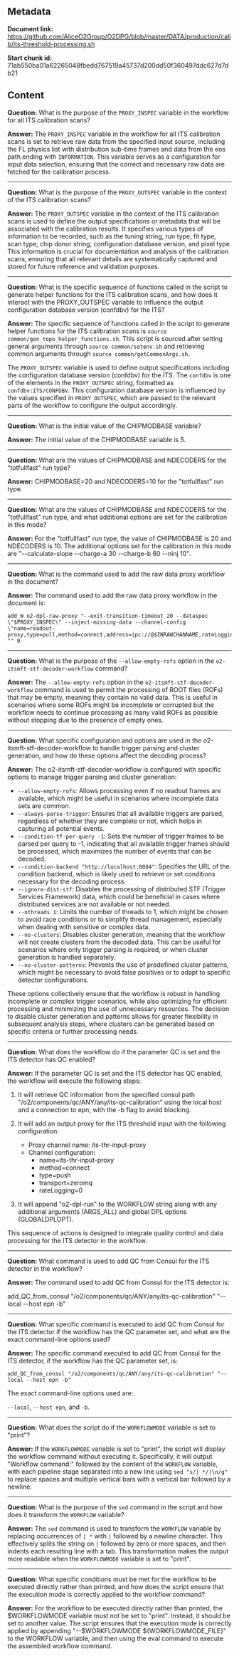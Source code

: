 ## Metadata

**Document link:** https://github.com/AliceO2Group/O2DPG/blob/master/DATA/production/calib/its-threshold-processing.sh

**Start chunk id:** 71ab550ba01a62265048fbedd767519a45737d200dd50f360497ddc627d7db21

## Content

**Question:** What is the purpose of the `PROXY_INSPEC` variable in the workflow for all ITS calibration scans?

**Answer:** The `PROXY_INSPEC` variable in the workflow for all ITS calibration scans is set to retrieve raw data from the specified input source, including the FL physics list with distribution sub-time frames and data from the eos path ending with `INFORMATION`. This variable serves as a configuration for input data selection, ensuring that the correct and necessary raw data are fetched for the calibration process.

---

**Question:** What is the purpose of the `PROXY_OUTSPEC` variable in the context of the ITS calibration scans?

**Answer:** The `PROXY_OUTSPEC` variable in the context of the ITS calibration scans is used to define the output specifications or metadata that will be associated with the calibration results. It specifies various types of information to be recorded, such as the tuning string, run type, fit type, scan type, chip donor string, configuration database version, and pixel type. This information is crucial for documentation and analysis of the calibration scans, ensuring that all relevant details are systematically captured and stored for future reference and validation purposes.

---

**Question:** What is the specific sequence of functions called in the script to generate helper functions for the ITS calibration scans, and how does it interact with the PROXY_OUTSPEC variable to influence the output configuration database version (confdbv) for the ITS?

**Answer:** The specific sequence of functions called in the script to generate helper functions for the ITS calibration scans is `source common/gen_topo_helper_functions.sh`. This script is sourced after setting general arguments through `source common/setenv.sh` and retrieving common arguments through `source common/getCommonArgs.sh`.

The `PROXY_OUTSPEC` variable is used to define output specifications including the configuration database version (confdbv) for the ITS. The `confdbv` is one of the elements in the `PROXY_OUTSPEC` string, formatted as `confdbv:ITS/CONFDBV`. This configuration database version is influenced by the values specified in `PROXY_OUTSPEC`, which are passed to the relevant parts of the workflow to configure the output accordingly.

---

**Question:** What is the initial value of the CHIPMODBASE variable?

**Answer:** The initial value of the CHIPMODBASE variable is 5.

---

**Question:** What are the values of CHIPMODBASE and NDECODERS for the "totfullfast" run type?

**Answer:** CHIPMODBASE=20 and NDECODERS=10 for the "totfullfast" run type.

---

**Question:** What are the values of CHIPMODBASE and NDECODERS for the "totfullfast" run type, and what additional options are set for the calibration in this mode?

**Answer:** For the "totfullfast" run type, the value of CHIPMODBASE is 20 and NDECODERS is 10. The additional options set for the calibration in this mode are "--calculate-slope --charge-a 30 --charge-b 60 --ninj 10".

---

**Question:** What is the command used to add the raw data proxy workflow in the document?

**Answer:** The command used to add the raw data proxy workflow in the document is:

```
add_W o2-dpl-raw-proxy "--exit-transition-timeout 20 --dataspec \"$PROXY_INSPEC\" --inject-missing-data --channel-config \"name=readout-proxy,type=pull,method=connect,address=ipc://@$INRAWCHANNAME,rateLogging=0,transport=shmem\"" "" 0
```

---

**Question:** What is the purpose of the `--allow-empty-rofs` option in the `o2-itsmft-stf-decoder-workflow` command?

**Answer:** The `--allow-empty-rofs` option in the `o2-itsmft-stf-decoder-workflow` command is used to permit the processing of ROOT files (ROFs) that may be empty, meaning they contain no valid data. This is useful in scenarios where some ROFs might be incomplete or corrupted but the workflow needs to continue processing as many valid ROFs as possible without stopping due to the presence of empty ones.

---

**Question:** What specific configuration and options are used in the o2-itsmft-stf-decoder-workflow to handle trigger parsing and cluster generation, and how do these options affect the decoding process?

**Answer:** The o2-itsmft-stf-decoder-workflow is configured with specific options to manage trigger parsing and cluster generation:

- `--allow-empty-rofs`: Allows processing even if no readout frames are available, which might be useful in scenarios where incomplete data sets are common.
- `--always-parse-trigger`: Ensures that all available triggers are parsed, regardless of whether they are complete or not, which helps in capturing all potential events.
- `--condition-tf-per-query -1`: Sets the number of trigger frames to be parsed per query to -1, indicating that all available trigger frames should be processed, which maximizes the number of events that can be decoded.
- `--condition-backend "http://localhost:8084"`: Specifies the URL of the condition backend, which is likely used to retrieve or set conditions necessary for the decoding process.
- `--ignore-dist-stf`: Disables the processing of distributed STF (Trigger Services Framework) data, which could be beneficial in cases where distributed services are not available or not needed.
- `--nthreads 1`: Limits the number of threads to 1, which might be chosen to avoid race conditions or to simplify thread management, especially when dealing with sensitive or complex data.
- `--no-clusters`: Disables cluster generation, meaning that the workflow will not create clusters from the decoded data. This can be useful for scenarios where only trigger parsing is required, or when cluster generation is handled separately.
- `--no-cluster-patterns`: Prevents the use of predefined cluster patterns, which might be necessary to avoid false positives or to adapt to specific detector configurations.

These options collectively ensure that the workflow is robust in handling incomplete or complex trigger scenarios, while also optimizing for efficient processing and minimizing the use of unnecessary resources. The decision to disable cluster generation and patterns allows for greater flexibility in subsequent analysis steps, where clusters can be generated based on specific criteria or further processing needs.

---

**Question:** What does the workflow do if the parameter QC is set and the ITS detector has QC enabled?

**Answer:** If the parameter QC is set and the ITS detector has QC enabled, the workflow will execute the following steps:

1. It will retrieve QC information from the specified consul path "/o2/components/qc/ANY/any/its-qc-calibration" using the local host and a connection to epn, with the -b flag to avoid blocking.

2. It will add an output proxy for the ITS threshold input with the following configuration:
   - Proxy channel name: its-thr-input-proxy
   - Channel configuration: 
     - name=its-thr-input-proxy
     - method=connect
     - type=push
     - transport=zeromq
     - rateLogging=0

3. It will append "o2-dpl-run" to the WORKFLOW string along with any additional arguments (ARGS_ALL) and global DPL options (GLOBALDPLOPT).

This sequence of actions is designed to integrate quality control and data processing for the ITS detector in the workflow.

---

**Question:** What command is used to add QC from Consul for the ITS detector in the workflow?

**Answer:** The command used to add QC from Consul for the ITS detector is:

add_QC_from_consul "/o2/components/qc/ANY/any/its-qc-calibration" "--local --host epn -b"

---

**Question:** What specific command is executed to add QC from Consul for the ITS detector if the workflow has the QC parameter set, and what are the exact command-line options used?

**Answer:** The specific command executed to add QC from Consul for the ITS detector, if the workflow has the QC parameter set, is:

```
add_QC_from_consul "/o2/components/qc/ANY/any/its-qc-calibration" "--local --host epn -b"
```

The exact command-line options used are:

`--local`, `--host epn`, and `-b`.

---

**Question:** What does the script do if the `WORKFLOWMODE` variable is set to "print"?

**Answer:** If the `WORKFLOWMODE` variable is set to "print", the script will display the workflow command without executing it. Specifically, it will output "Workflow command:" followed by the content of the `WORKFLOW` variable, with each pipeline stage separated into a new line using `sed "s/| */|\n/g"` to replace spaces and multiple vertical bars with a vertical bar followed by a newline.

---

**Question:** What is the purpose of the `sed` command in the script and how does it transform the `WORKFLOW` variable?

**Answer:** The `sed` command is used to transform the `WORKFLOW` variable by replacing occurrences of `| *` with `|` followed by a newline character. This effectively splits the string on `|` followed by zero or more spaces, and then indents each resulting line with a tab. This transformation makes the output more readable when the `WORKFLOWMODE` variable is set to "print".

---

**Question:** What specific conditions must be met for the workflow to be executed directly rather than printed, and how does the script ensure that the execution mode is correctly applied to the workflow command?

**Answer:** For the workflow to be executed directly rather than printed, the $WORKFLOWMODE variable must not be set to "print". Instead, it should be set to another value. The script ensures that the execution mode is correctly applied by appending "--$WORKFLOWMODE ${WORKFLOWMODE_FILE}" to the WORKFLOW variable, and then using the eval command to execute the assembled workflow command.